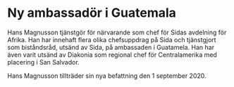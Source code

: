 # Ny ambassadör i Guatemala

Hans Magnusson tjänstgör för närvarande som chef för Sidas avdelning för Afrika. Han har innehaft flera olika chefsuppdrag på Sida och tjänstgjort som biståndsråd, utsänd av Sida, på ambassaden i Guatamela. Han har även varit utsänd av Diakonia som regional chef för Centralamerika med placering i San Salvador.

Hans Magnusson tillträder sin nya befattning den 1 september 2020.
